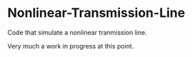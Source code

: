 # Nonlinear-Transmission-Line
Code that simulate a nonlinear tranmission line.

Very much a work in progress at this point.
